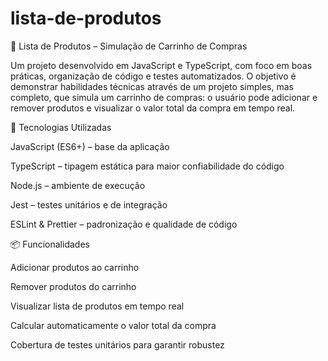 # lista-de-produtos
🛒 Lista de Produtos – Simulação de Carrinho de Compras

Um projeto desenvolvido em JavaScript e TypeScript, com foco em boas práticas, organização de código e testes automatizados.
O objetivo é demonstrar habilidades técnicas através de um projeto simples, mas completo, que simula um carrinho de compras: o usuário pode adicionar e remover produtos e visualizar o valor total da compra em tempo real.

🚀 Tecnologias Utilizadas

JavaScript (ES6+) – base da aplicação

TypeScript – tipagem estática para maior confiabilidade do código

Node.js – ambiente de execução

Jest – testes unitários e de integração

ESLint & Prettier – padronização e qualidade de código

📦 Funcionalidades

Adicionar produtos ao carrinho

Remover produtos do carrinho

Visualizar lista de produtos em tempo real

Calcular automaticamente o valor total da compra

Cobertura de testes unitários para garantir robustez